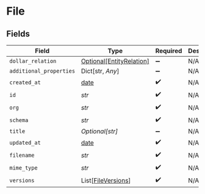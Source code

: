 # File


## Fields

| Field                                                                | Type                                                                 | Required                                                             | Description                                                          |
| -------------------------------------------------------------------- | -------------------------------------------------------------------- | -------------------------------------------------------------------- | -------------------------------------------------------------------- |
| `dollar_relation`                                                    | [Optional[EntityRelation]](../../models/shared/entityrelation.md)    | :heavy_minus_sign:                                                   | N/A                                                                  |
| `additional_properties`                                              | Dict[str, *Any*]                                                     | :heavy_minus_sign:                                                   | N/A                                                                  |
| `created_at`                                                         | [date](https://docs.python.org/3/library/datetime.html#date-objects) | :heavy_check_mark:                                                   | N/A                                                                  |
| `id`                                                                 | *str*                                                                | :heavy_check_mark:                                                   | N/A                                                                  |
| `org`                                                                | *str*                                                                | :heavy_check_mark:                                                   | N/A                                                                  |
| `schema`                                                             | *str*                                                                | :heavy_check_mark:                                                   | N/A                                                                  |
| `title`                                                              | *Optional[str]*                                                      | :heavy_minus_sign:                                                   | N/A                                                                  |
| `updated_at`                                                         | [date](https://docs.python.org/3/library/datetime.html#date-objects) | :heavy_check_mark:                                                   | N/A                                                                  |
| `filename`                                                           | *str*                                                                | :heavy_check_mark:                                                   | N/A                                                                  |
| `mime_type`                                                          | *str*                                                                | :heavy_check_mark:                                                   | N/A                                                                  |
| `versions`                                                           | List[[FileVersions](../../models/shared/fileversions.md)]            | :heavy_check_mark:                                                   | N/A                                                                  |